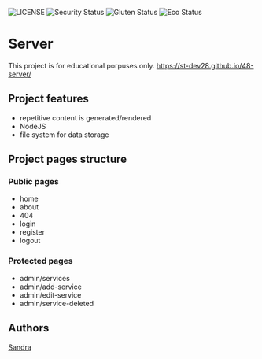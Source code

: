 ![LICENSE](https://img.shields.io/badge/license-MIT-blue.svg?style=flat-square)
![Security Status](https://img.shields.io/security-headers?label=Security&url=https%3A%2F%2Fgithub.com&style=flat-square)
![Gluten Status](https://img.shields.io/badge/Gluten-Free-green.svg)
![Eco Status](https://img.shields.io/badge/ECO-Friendly-green.svg)

# Server

This project is for educational porpuses only.
https://st-dev28.github.io/48-server/

## Project features

- repetitive content is generated/rendered
- NodeJS
- file system for data storage

## Project pages structure

### Public pages

- home
- about
- 404
- login
- register
- logout

### Protected pages

- admin/services
- admin/add-service
- admin/edit-service
- admin/service-deleted

## Authors

[Sandra](https://github.com/ST-dev28)
